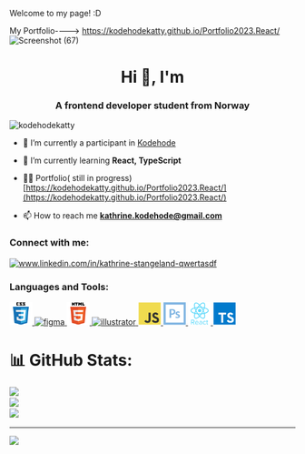 Welcome to my page! :D


My Portfolio----> https://kodehodekatty.github.io/Portfolio2023.React/
![Screenshot (67)](https://user-images.githubusercontent.com/112854862/215570165-e00baed8-1e5b-4b25-bcbf-ee89fc07fe8f.png)








<h1 align="center">Hi 👋, I'm <title> Kathrine </title></h1>
<h3 align="center">A frontend developer student from Norway</h3>

<p align="left"> <img src="https://komarev.com/ghpvc/?username=kodehodekatty&label=Profile%20views&color=0e75b6&style=flat" alt="kodehodekatty" /> </p>

- 🔭 I’m currently a participant in [Kodehode](https://jobloop.no/kodehode-modellen)

- 🌱 I’m currently learning **React, TypeScript**

- 👨‍💻 Portfolio( still in progress) [https://kodehodekatty.github.io/Portfolio2023.React/](https://kodehodekatty.github.io/Portfolio2023.React/)

- 📫 How to reach me **kathrine.kodehode@gmail.com**

<h3 align="left">Connect with me:</h3>
<p align="left">
<a href="https://linkedin.com/in/www.linkedin.com/in/kathrine-stangeland-qwertasdf" target="blank"><img align="center" src="https://raw.githubusercontent.com/rahuldkjain/github-profile-readme-generator/master/src/images/icons/Social/linked-in-alt.svg" alt="www.linkedin.com/in/kathrine-stangeland-qwertasdf" height="30" width="40" /></a>
</p>

<h3 align="left">Languages and Tools:</h3>
<p align="left"> <a href="https://www.w3schools.com/css/" target="_blank" rel="noreferrer"> <img src="https://raw.githubusercontent.com/devicons/devicon/master/icons/css3/css3-original-wordmark.svg" alt="css3" width="40" height="40"/> </a> <a href="https://www.figma.com/" target="_blank" rel="noreferrer"> <img src="https://www.vectorlogo.zone/logos/figma/figma-icon.svg" alt="figma" width="40" height="40"/> </a> <a href="https://www.w3.org/html/" target="_blank" rel="noreferrer"> <img src="https://raw.githubusercontent.com/devicons/devicon/master/icons/html5/html5-original-wordmark.svg" alt="html5" width="40" height="40"/> </a> <a href="https://www.adobe.com/in/products/illustrator.html" target="_blank" rel="noreferrer"> <img src="https://www.vectorlogo.zone/logos/adobe_illustrator/adobe_illustrator-icon.svg" alt="illustrator" width="40" height="40"/> </a> <a href="https://developer.mozilla.org/en-US/docs/Web/JavaScript" target="_blank" rel="noreferrer"> <img src="https://raw.githubusercontent.com/devicons/devicon/master/icons/javascript/javascript-original.svg" alt="javascript" width="40" height="40"/> </a> <a href="https://www.photoshop.com/en" target="_blank" rel="noreferrer"> <img src="https://raw.githubusercontent.com/devicons/devicon/master/icons/photoshop/photoshop-line.svg" alt="photoshop" width="40" height="40"/> </a> <a href="https://reactjs.org/" target="_blank" rel="noreferrer"> <img src="https://raw.githubusercontent.com/devicons/devicon/master/icons/react/react-original-wordmark.svg" alt="react" width="40" height="40"/> </a> <a href="https://www.typescriptlang.org/" target="_blank" rel="noreferrer"> <img src="https://raw.githubusercontent.com/devicons/devicon/master/icons/typescript/typescript-original.svg" alt="typescript" width="40" height="40"/> </a> </p>

# 📊 GitHub Stats:
![](https://github-readme-stats.vercel.app/api?username=Kodehodekatty&theme=dark&hide_border=false&include_all_commits=true&count_private=false)<br/>
![](https://github-readme-streak-stats.herokuapp.com/?user=Kodehodekatty&theme=dark&hide_border=false)<br/>
![](https://github-readme-stats.vercel.app/api/top-langs/?username=Kodehodekatty&theme=dark&hide_border=false&include_all_commits=true&count_private=false&layout=compact)


---
[![](https://visitcount.itsvg.in/api?id=Kodehodekatty&icon=0&color=0)](https://visitcount.itsvg.in)
